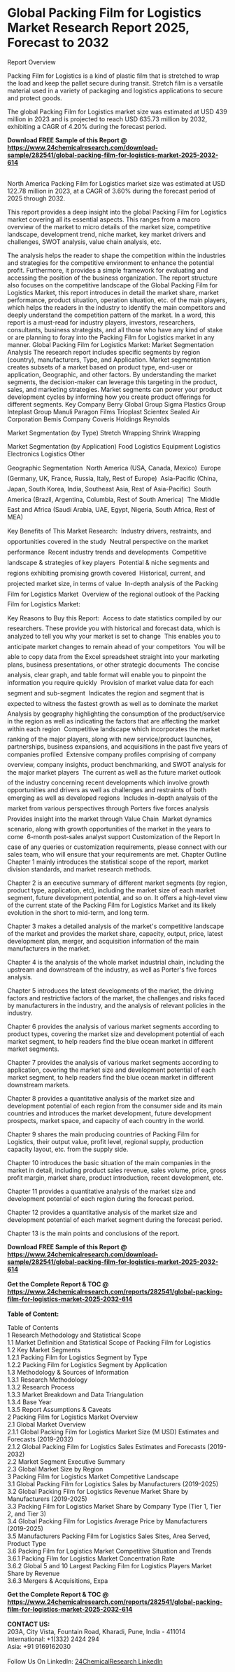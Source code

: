 <h1>Global Packing Film for Logistics Market Research Report 2025, Forecast to 2032</h1><p>Report Overview</p><p>
Packing Film for Logistics is a kind of plastic film that is stretched to wrap the load and keep the pallet secure during transit. Stretch film is a versatile material used in a variety of packaging and logistics applications to secure and protect goods.</p><p>
The global Packing Film for Logistics market size was estimated at USD 439 million in 2023 and is projected to reach USD 635.73 million by 2032, exhibiting a CAGR of 4.20% during the forecast period.</p><div><b>Download FREE Sample of this Report @ 
            <a href="https://www.24chemicalresearch.com/download-sample/282541/global-packing-film-for-logistics-market-2025-2032-614">
            https://www.24chemicalresearch.com/download-sample/282541/global-packing-film-for-logistics-market-2025-2032-614</a></b></div><br><p>
North America Packing Film for Logistics market size was estimated at USD 122.78 million in 2023, at a CAGR of 3.60% during the forecast period of 2025 through 2032.</p><p>
This report provides a deep insight into the global Packing Film for Logistics market covering all its essential aspects. This ranges from a macro overview of the market to micro details of the market size, competitive landscape, development trend, niche market, key market drivers and challenges, SWOT analysis, value chain analysis, etc.</p><p>
The analysis helps the reader to shape the competition within the industries and strategies for the competitive environment to enhance the potential profit. Furthermore, it provides a simple framework for evaluating and accessing the position of the business organization. The report structure also focuses on the competitive landscape of the Global Packing Film for Logistics Market, this report introduces in detail the market share, market performance, product situation, operation situation, etc. of the main players, which helps the readers in the industry to identify the main competitors and deeply understand the competition pattern of the market.
In a word, this report is a must-read for industry players, investors, researchers, consultants, business strategists, and all those who have any kind of stake or are planning to foray into the Packing Film for Logistics market in any manner.
Global Packing Film for Logistics Market: Market Segmentation Analysis
The research report includes specific segments by region (country), manufacturers, Type, and Application. Market segmentation creates subsets of a market based on product type, end-user or application, Geographic, and other factors. By understanding the market segments, the decision-maker can leverage this targeting in the product, sales, and marketing strategies. Market segments can power your product development cycles by informing how you create product offerings for different segments.
Key Company
Berry Global Group
Sigma Plastics Group
Inteplast Group
Manuli
Paragon Films
Trioplast
Scientex
Sealed Air Corporation
Bemis Company
Coveris Holdings
Reynolds</p><p>
Market Segmentation (by Type)
Stretch Wrapping
Shrink Wrapping</p><p>
Market Segmentation (by Application)
Food Logistics
Equipment Logistics
Electronics Logistics
Other</p><p>
Geographic Segmentation
 North America (USA, Canada, Mexico)
 Europe (Germany, UK, France, Russia, Italy, Rest of Europe)
 Asia-Pacific (China, Japan, South Korea, India, Southeast Asia, Rest of Asia-Pacific)
 South America (Brazil, Argentina, Columbia, Rest of South America)
 The Middle East and Africa (Saudi Arabia, UAE, Egypt, Nigeria, South Africa, Rest of MEA)</p><p>
Key Benefits of This Market Research:
 Industry drivers, restraints, and opportunities covered in the study
 Neutral perspective on the market performance
 Recent industry trends and developments
 Competitive landscape &amp; strategies of key players
 Potential &amp; niche segments and regions exhibiting promising growth covered
 Historical, current, and projected market size, in terms of value
 In-depth analysis of the Packing Film for Logistics Market
 Overview of the regional outlook of the Packing Film for Logistics Market:</p><p>
Key Reasons to Buy this Report:
 Access to date statistics compiled by our researchers. These provide you with historical and forecast data, which is analyzed to tell you why your market is set to change
 This enables you to anticipate market changes to remain ahead of your competitors
 You will be able to copy data from the Excel spreadsheet straight into your marketing plans, business presentations, or other strategic documents
 The concise analysis, clear graph, and table format will enable you to pinpoint the information you require quickly
 Provision of market value data for each segment and sub-segment
 Indicates the region and segment that is expected to witness the fastest growth as well as to dominate the market
 Analysis by geography highlighting the consumption of the product/service in the region as well as indicating the factors that are affecting the market within each region
 Competitive landscape which incorporates the market ranking of the major players, along with new service/product launches, partnerships, business expansions, and acquisitions in the past five years of companies profiled
 Extensive company profiles comprising of company overview, company insights, product benchmarking, and SWOT analysis for the major market players
 The current as well as the future market outlook of the industry concerning recent developments which involve growth opportunities and drivers as well as challenges and restraints of both emerging as well as developed regions
 Includes in-depth analysis of the market from various perspectives through Porters five forces analysis
 Provides insight into the market through Value Chain
 Market dynamics scenario, along with growth opportunities of the market in the years to come
 6-month post-sales analyst support
Customization of the Report
In case of any queries or customization requirements, please connect with our sales team, who will ensure that your requirements are met.
Chapter Outline
Chapter 1 mainly introduces the statistical scope of the report, market division standards, and market research methods.</p><p>
Chapter 2 is an executive summary of different market segments (by region, product type, application, etc), including the market size of each market segment, future development potential, and so on. It offers a high-level view of the current state of the Packing Film for Logistics Market and its likely evolution in the short to mid-term, and long term.</p><p>
Chapter 3 makes a detailed analysis of the market's competitive landscape of the market and provides the market share, capacity, output, price, latest development plan, merger, and acquisition information of the main manufacturers in the market.</p><p>
Chapter 4 is the analysis of the whole market industrial chain, including the upstream and downstream of the industry, as well as Porter's five forces analysis.</p><p>
Chapter 5 introduces the latest developments of the market, the driving factors and restrictive factors of the market, the challenges and risks faced by manufacturers in the industry, and the analysis of relevant policies in the industry.</p><p>
Chapter 6 provides the analysis of various market segments according to product types, covering the market size and development potential of each market segment, to help readers find the blue ocean market in different market segments.</p><p>
Chapter 7 provides the analysis of various market segments according to application, covering the market size and development potential of each market segment, to help readers find the blue ocean market in different downstream markets.</p><p>
Chapter 8 provides a quantitative analysis of the market size and development potential of each region from the consumer side and its main countries and introduces the market development, future development prospects, market space, and capacity of each country in the world.</p><p>
Chapter 9 shares the main producing countries of Packing Film for Logistics, their output value, profit level, regional supply, production capacity layout, etc. from the supply side.</p><p>
Chapter 10 introduces the basic situation of the main companies in the market in detail, including product sales revenue, sales volume, price, gross profit margin, market share, product introduction, recent development, etc.</p><p>
Chapter 11 provides a quantitative analysis of the market size and development potential of each region during the forecast period.</p><p>
Chapter 12 provides a quantitative analysis of the market size and development potential of each market segment during the forecast period.</p><p>
Chapter 13 is the main points and conclusions of the report.</p><p>
</p><div><b>Download FREE Sample of this Report @ 
            <a href="https://www.24chemicalresearch.com/download-sample/282541/global-packing-film-for-logistics-market-2025-2032-614">
            https://www.24chemicalresearch.com/download-sample/282541/global-packing-film-for-logistics-market-2025-2032-614</a></b></div><br><div><b>Get the Complete Report & TOC @ 
            <a href="https://www.24chemicalresearch.com/reports/282541/global-packing-film-for-logistics-market-2025-2032-614">
            https://www.24chemicalresearch.com/reports/282541/global-packing-film-for-logistics-market-2025-2032-614</a></b></div><br>
            <b>Table of Content:</b><p>Table of Contents<br />
1 Research Methodology and Statistical Scope<br />
1.1 Market Definition and Statistical Scope of Packing Film for Logistics<br />
1.2 Key Market Segments<br />
1.2.1 Packing Film for Logistics Segment by Type<br />
1.2.2 Packing Film for Logistics Segment by Application<br />
1.3 Methodology & Sources of Information<br />
1.3.1 Research Methodology<br />
1.3.2 Research Process<br />
1.3.3 Market Breakdown and Data Triangulation<br />
1.3.4 Base Year<br />
1.3.5 Report Assumptions & Caveats<br />
2 Packing Film for Logistics Market Overview<br />
2.1 Global Market Overview<br />
2.1.1 Global Packing Film for Logistics Market Size (M USD) Estimates and Forecasts (2019-2032)<br />
2.1.2 Global Packing Film for Logistics Sales Estimates and Forecasts (2019-2032)<br />
2.2 Market Segment Executive Summary<br />
2.3 Global Market Size by Region<br />
3 Packing Film for Logistics Market Competitive Landscape<br />
3.1 Global Packing Film for Logistics Sales by Manufacturers (2019-2025)<br />
3.2 Global Packing Film for Logistics Revenue Market Share by Manufacturers (2019-2025)<br />
3.3 Packing Film for Logistics Market Share by Company Type (Tier 1, Tier 2, and Tier 3)<br />
3.4 Global Packing Film for Logistics Average Price by Manufacturers (2019-2025)<br />
3.5 Manufacturers Packing Film for Logistics Sales Sites, Area Served, Product Type<br />
3.6 Packing Film for Logistics Market Competitive Situation and Trends<br />
3.6.1 Packing Film for Logistics Market Concentration Rate<br />
3.6.2 Global 5 and 10 Largest Packing Film for Logistics Players Market Share by Revenue<br />
3.6.3 Mergers & Acquisitions, Expa</p><div><b>Get the Complete Report & TOC @ 
            <a href="https://www.24chemicalresearch.com/reports/282541/global-packing-film-for-logistics-market-2025-2032-614">
            https://www.24chemicalresearch.com/reports/282541/global-packing-film-for-logistics-market-2025-2032-614</a></b></div><br><b>CONTACT US:</b><br>
            203A, City Vista, Fountain Road, Kharadi, Pune, India - 411014<br>
            International: +1(332) 2424 294<br>
            Asia: +91 9169162030 <br><br>
            Follow Us On LinkedIn: <a href="https://www.linkedin.com/company/24chemicalresearch/">24ChemicalResearch LinkedIn</a>